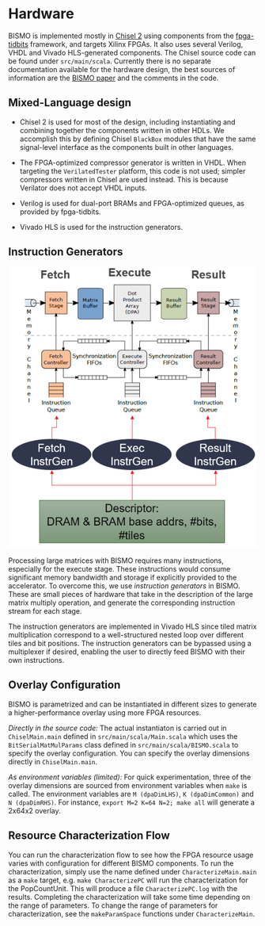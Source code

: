# Hardware
BISMO is implemented mostly in [Chisel 2](https://chisel.eecs.berkeley.edu) using
components from the [fpga-tidbits](https://github.com/maltanar/fpga-tidbits/)
framework, and targets Xilinx FPGAs.
It also uses several Verilog, VHDL and Vivado HLS-generated components.
The Chisel source code can be found under `src/main/scala`.
Currently there is no separate documentation available for the hardware design,
the best sources of information are the
[BISMO paper](https://arxiv.org/pdf/1901.00370.pdf) and the comments in the code.

## Mixed-Language design

* Chisel 2 is used for most of the design, including instantiating and
combining together the components written in other HDLs. We accomplish this by
defining Chisel `BlackBox` modules that have the same signal-level interface
as the components built in other languages.

* The FPGA-optimized compressor generator is written in VHDL. When targeting
the `VerilatedTester` platform, this code is not used; simpler compressors
written in Chisel are used instead. This is because Verilator does not accept
VHDL inputs.

* Verilog is used for dual-port BRAMs and FPGA-optimized queues, as provided
by fpga-tidbits.

* Vivado HLS is used for the instruction generators.

## Instruction Generators

<center> <img src="img/bismo-instruction-generators.png"></center>

Processing large matrices with BISMO requires many instructions, especially
for the execute stage. These instructions would consume significant memory
bandwidth and storage if explicitly provided to the accelerator. To overcome
this, we use *instruction generators* in BISMO. These are small pieces of
hardware that take in the description of the large matrix multiply operation,
and generate the corresponding instruction stream for each stage.

The instruction generators are implemented in Vivado HLS since tiled matrix
multiplication correspond to a well-structured nested loop over
different tiles and bit positions. The instruction generators can be bypassed
using a multiplexer if desired, enabling the user to directly feed BISMO with
their own instructions.

## Overlay Configuration
BISMO is parametrized and can be instantiated in different sizes to generate a
higher-performance overlay using more FPGA resources.

*Directly in the source code:* The actual instantiaton is carried out in
`ChiselMain.main` defined in `src/main/scala/Main.scala` which uses the
`BitSerialMatMulParams` class defined in `src/main/scala/BISMO.scala` to specify
the overlay configuration.
You can specify the overlay dimensions directly in `ChiselMain.main`.

*As environment variables (limited):* For quick experimentation, three of the
overlay dimensions are sourced from environment variables when `make` is called.
The environment variables are `M (dpaDimLHS)`, `K (dpaDimCommon)` and
`N (dpaDimRHS)`.
For instance, `export M=2 K=64 N=2; make all` will generate a 2x64x2 overlay.

## Resource Characterization Flow
You can run the characterization flow to see how the FPGA resource usage
varies with configuration for different BISMO components.
To run the characterization, simply use the name defined under
`CharacterizeMain.main` as a `make` target, e.g. `make CharacterizePC` will
run the characterization for the PopCountUnit.
This will produce a file `CharacterizePC.log` with the results.
Completing the characterization will take some time depending on the range of
parameters.
To change the range of parameters for characterization, see the
`makeParamSpace` functions under `CharacterizeMain`.
